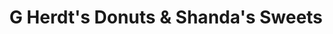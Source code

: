---
title: "G Herdt's Donuts & Shanda's Sweets"
url: /hays/g-herdts-donuts-and-shandas-sweets/
shop: confectionery
---